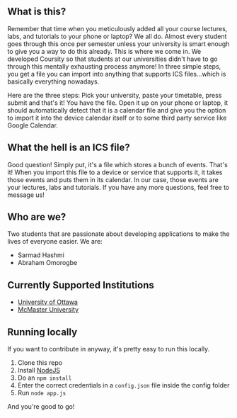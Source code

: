 ## What is this?
Remember that time when you meticulously added all your course lectures, labs, and tutorials to your phone or laptop? We all do. Almost every student goes through this once per semester unless your university is smart enough to give you a way to do this already. This is where we come in. We developed Coursity so that students at our universities didn't have to go through this mentally exhausting process anymore! In three simple steps, you get a file you can import into anything that supports ICS files...which is basically everything nowadays.

Here are the three steps: Pick your university, paste your timetable, press submit and that's it! You have the file. Open it up on your phone or laptop, it should automatically detect that it is a calendar file and give you the option to import it into the device calendar itself or to some third party service like Google Calendar.

## What the hell is an ICS file?
Good question! Simply put, it's a file which stores a bunch of events. That's it! When you import this file to a device or service that supports it, it takes those events and puts them in its calendar. In our case, those events are your lectures, labs and tutorials. If you have any more questions, feel free to message us!

## Who are we?
Two students that are passionate about developing applications to make the lives of everyone easier. We are:

- Sarmad Hashmi
- Abraham Omorogbe

## Currently Supported Institutions
- [University of Ottawa](https://uozone2.uottawa.ca/)
- [McMaster University](http://www.mcmaster.ca/)

## Running locally
If you want to contribute in anyway, it's pretty easy to run this locally.

1. Clone this repo
2. Install [NodeJS](https://nodejs.org/en/)
3. Do an `npm install`
4. Enter the correct credentials in a `config.json` file inside the config folder
5. Run `node app.js`

And you're good to go!
